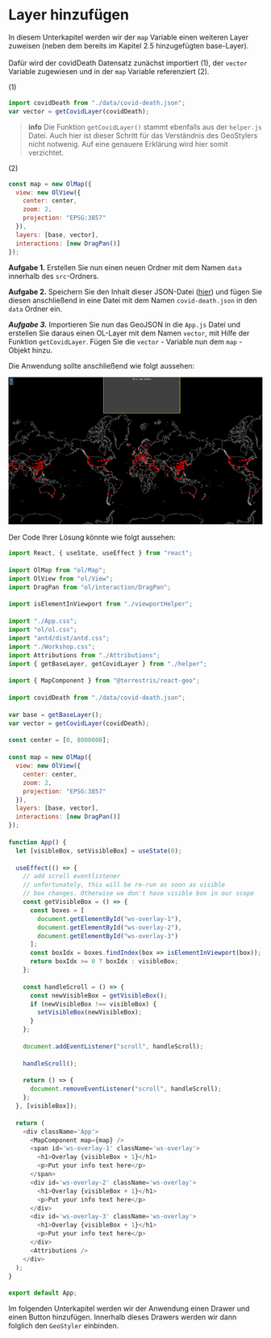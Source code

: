 # Layer hinzufügen

In diesem Unterkapitel werden wir der `map` Variable einen weiteren Layer zuweisen (neben dem bereits im Kapitel 2.5 hinzugefügten base-Layer).
<br><br>
Dafür wird der covidDeath Datensatz zunächst importiert (1), der `vector` Variable zugewiesen
und in der `map` Variable referenziert (2).

(1)

```javascript
import covidDeath from "./data/covid-death.json";
var vector = getCovidLayer(covidDeath);
```

> **info**
> Die Funktion `getCovidLayer()` stammt ebenfalls aus der `helper.js` Datei. Auch hier
> ist dieser Schritt für das Verständnis des GeoStylers nicht notwenig. Auf eine genauere
> Erklärung wird hier somit verzichtet.

(2)

```javascript
const map = new OlMap({
  view: new OlView({
    center: center,
    zoom: 2,
    projection: "EPSG:3857"
  }),
  layers: [base, vector],
  interactions: [new DragPan()]
});
```

**Aufgabe 1.**
Erstellen Sie nun einen neuen Ordner mit dem Namen `data` innerhalb des `src`-Ordners.

**Aufgabe 2.**
Speichern Sie den Inhalt dieser JSON-Datei ([hier](https://raw.githubusercontent.com/geostyler/geostyler-workshop/master/geostyler-app/src/data/covid-death.json)) und fügen Sie diesen anschließend in eine Datei mit dem Namen `covid-death.json` in den `data` Ordner ein.

***Aufgabe 3.***
Importieren Sie nun das GeoJSON in die `App.js` Datei und erstellen Sie daraus einen OL-Layer mit dem Namen `vector`, mit Hilfe der Funktion `getCovidLayer`.
Fügen Sie die `vector` - Variable nun dem `map` - Objekt hinzu.

Die Anwendung sollte anschließend wie folgt aussehen:

[![](../images/stepThreeImage.png)](../images/stepThreeImage.png)

Der Code Ihrer Lösung könnte wie folgt aussehen:

```javascript
import React, { useState, useEffect } from "react";

import OlMap from "ol/Map";
import OlView from "ol/View";
import DragPan from "ol/interaction/DragPan";

import isElementInViewport from "./viewportHelper";

import "./App.css";
import "ol/ol.css";
import "antd/dist/antd.css";
import "./Workshop.css";
import Attributions from "./Attributions";
import { getBaseLayer, getCovidLayer } from "./helper";

import { MapComponent } from "@terrestris/react-geo";

import covidDeath from "./data/covid-death.json";

var base = getBaseLayer();
var vector = getCovidLayer(covidDeath);

const center = [0, 8000000];

const map = new OlMap({
  view: new OlView({
    center: center,
    zoom: 2,
    projection: "EPSG:3857"
  }),
  layers: [base, vector],
  interactions: [new DragPan()]
});

function App() {
  let [visibleBox, setVisibleBox] = useState(0);

  useEffect(() => {
    // add scroll eventlistener
    // unfortunately, this will be re-run as soon as visible
    // box changes. Otherwise we don't have visible box in our scope
    const getVisibleBox = () => {
      const boxes = [
        document.getElementById("ws-overlay-1"),
        document.getElementById("ws-overlay-2"),
        document.getElementById("ws-overlay-3")
      ];
      const boxIdx = boxes.findIndex(box => isElementInViewport(box));
      return boxIdx >= 0 ? boxIdx : visibleBox;
    };

    const handleScroll = () => {
      const newVisibleBox = getVisibleBox();
      if (newVisibleBox !== visibleBox) {
        setVisibleBox(newVisibleBox);
      }
    };

    document.addEventListener("scroll", handleScroll);

    handleScroll();

    return () => {
      document.removeEventListener("scroll", handleScroll);
    };
  }, [visibleBox]);

  return (
    <div className='App'>
      <MapComponent map={map} />
      <span id='ws-overlay-1' className='ws-overlay'>
        <h1>Overlay {visibleBox + 1}</h1>
        <p>Put your info text here</p>
      </span>
      <div id='ws-overlay-2' className='ws-overlay'>
        <h1>Overlay {visibleBox + 1}</h1>
        <p>Put your info text here</p>
      </div>
      <div id='ws-overlay-3' className='ws-overlay'>
        <h1>Overlay {visibleBox + 1}</h1>
        <p>Put your info text here</p>
      </div>
      <Attributions />
    </div>
  );
}

export default App;
```

Im folgenden Unterkapitel werden wir der Anwendung einen Drawer und einen Button hinzufügen.
Innerhalb dieses Drawers werden wir dann folglich den `GeoStyler` einbinden.